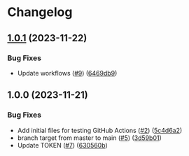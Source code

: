 # Changelog

## [1.0.1](https://github.com/test-kitchen/workflow-testing-gem/compare/v1.0.0...v1.0.1) (2023-11-22)


### Bug Fixes

* Update workflows ([#9](https://github.com/test-kitchen/workflow-testing-gem/issues/9)) ([6469db9](https://github.com/test-kitchen/workflow-testing-gem/commit/6469db938bfcd29f0b61aaa23c0cd435b63c7111))

## 1.0.0 (2023-11-21)


### Bug Fixes

* Add initial files for testing GitHub Actions ([#2](https://github.com/test-kitchen/workflow-testing-gem/issues/2)) ([5c4d6a2](https://github.com/test-kitchen/workflow-testing-gem/commit/5c4d6a2402f24cdf37839e19530fbaec0779d582))
* branch target from master to main ([#5](https://github.com/test-kitchen/workflow-testing-gem/issues/5)) ([3d59b01](https://github.com/test-kitchen/workflow-testing-gem/commit/3d59b016654ab1b345991dbd22f723a31c8bdb7d))
* Update TOKEN ([#7](https://github.com/test-kitchen/workflow-testing-gem/issues/7)) ([630560b](https://github.com/test-kitchen/workflow-testing-gem/commit/630560b51e0995b141f88fbf7f78d3914cf8fb0e))
